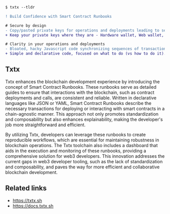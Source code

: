 ```diff
$ txtx --tldr

! Build Confidence with Smart Contract Runbooks

# Secure by design
- Copy/pasted private keys for operations and deployments leading to security breaches.
+ Keep your private keys where they are - Hardware wallet, Web wallet, Secure enclaves.

# Clarity in your operations and deployments
- Bloated, hacky Javascript code synchronizing sequences of transactions. 
+ Simple and declarative code, focused on what to do (vs how to do it).
```

## Txtx
Txtx enhances the blockchain development experience by introducing the concept of Smart Contract Runbooks. These runbooks serve as detailed guides to ensure that interactions with the blockchain, such as contract deployments and calls, are consistent and reliable. Written in declarative languages like JSON or YAML, Smart Contract Runbooks describe the necessary transactions for deploying or interacting with smart contracts in a chain-agnostic manner. This approach not only promotes standardization and composability but also enhances explainability, making the developer's job more straightforward and efficient.

By utilizing Txtx, developers can leverage these runbooks to create reproducible workflows, which are essential for maintaining robustness in blockchain operations. The Txtx toolchain also includes a dashboard that aids in the execution and monitoring of these runbooks, providing a comprehensive solution for web3 developers. This innovation addresses the current gaps in web3 developer tooling, such as the lack of standardization and composability, and paves the way for more efficient and collaborative blockchain development.

## Related links
- https://txtx.sh
- https://docs.txtx.sh
